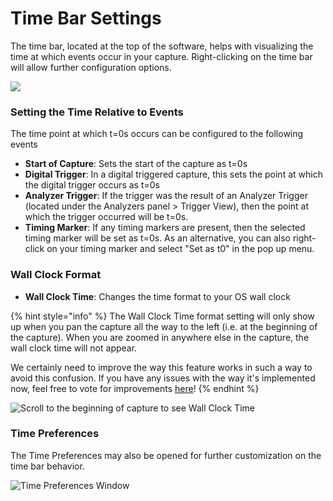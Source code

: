 # Time Bar Settings

The time bar, located at the top of the software, helps with visualizing the time at which events occur in your capture. Right-clicking on the time bar will allow further configuration options.

![](<../../.gitbook/assets/Screen Shot 2021-04-02 at 2.32.18 PM.png>)

### Setting the Time Relative to Events

The time point at which t=0s occurs can be configured to the following events

* **Start of Capture**: Sets the start of the capture as t=0s
* **Digital Trigger**: In a digital triggered capture, this sets the point at which the digital trigger occurs as t=0s
* **Analyzer Trigger**: If the trigger was the result of an Analyzer Trigger (located under the Analyzers panel > Trigger View), then the point at which the trigger occurred will be t=0s.
* **Timing Marker**: If any timing markers are present, then the selected timing marker will be set as t=0s. As an alternative, you can also right-click on your timing marker and select "Set as t0" in the pop up menu.

### Wall Clock Format

* **Wall Clock Time**: Changes the time format to your OS wall clock

{% hint style="info" %}
The Wall Clock Time format setting will only show up when you pan the capture all the way to the left (i.e. at the beginning of the capture). When you are zoomed in anywhere else in the capture, the wall clock time will not appear.

We certainly need to improve the way this feature works in such a way to avoid this confusion. If you have any issues with the way it's implemented now, feel free to vote for improvements [here](https://ideas.saleae.com/b/feature-requests/wall-clock-time-seemingly-doesnt-work)!
{% endhint %}

![Scroll to the beginning of capture to see Wall Clock Time](<../../.gitbook/assets/Screen Shot 2021-04-21 at 5.14.57 PM.png>)

### Time Preferences

The Time Preferences may also be opened for further customization on the time bar behavior.

![Time Preferences Window](<../../.gitbook/assets/Screen Shot 2021-04-02 at 2.41.25 PM.png>)



